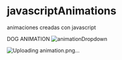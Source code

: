# javascriptAnimations
animaciones creadas con javascript

DOG ANIMATION
![animationDropdown](https://github.com/juanpivl/javascriptAnimations/assets/62524570/cf79faed-00ab-49a1-b732-b3c157f66328)

![Uploading animation.png…]()
